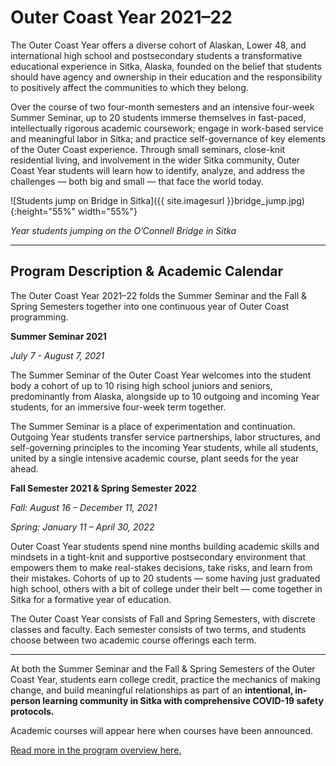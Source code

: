 # Outer Coast Year 2021–22

The Outer Coast Year offers a diverse cohort of Alaskan, Lower 48, and international high school and postsecondary students a transformative educational experience in Sitka, Alaska, founded on the belief that students should have agency and ownership in their education and the responsibility to positively affect the communities to which they belong.

Over the course of two four-month semesters and an intensive four-week Summer Seminar, up to 20 students immerse themselves in fast-paced, intellectually rigorous academic coursework; engage in work-based service and meaningful labor in Sitka; and practice self-governance of key elements of the Outer Coast experience. Through small seminars, close-knit residential living, and involvement in the wider Sitka community, Outer Coast Year students will learn how to identify, analyze, and address the challenges — both big and small — that face the world today.


<!-- This inserts the photo of students -->
![Students jump on Bridge in Sitka]({{ site.imagesurl }}bridge_jump.jpg){:height="55%" width="55%"}

_Year students jumping on the O’Connell Bridge in Sitka_

***

## Program Description & Academic Calendar

The Outer Coast Year 2021–22 folds the Summer Seminar and the Fall & Spring Semesters together into one continuous year of Outer Coast programming.

**Summer Seminar 2021**

_July 7 - August 7, 2021_

The Summer Seminar of the Outer Coast Year welcomes into the student body a cohort of up to 10 rising high school juniors and seniors, predominantly from Alaska, alongside up to 10 outgoing and incoming Year students, for an immersive four-week term together. 

The Summer Seminar is a place of experimentation and continuation. Outgoing Year students transfer service partnerships, labor structures, and self-governing principles to the incoming Year students, while all students, united by a single intensive academic course, plant seeds for the year ahead. 


**Fall Semester 2021 & Spring Semester 2022**

_Fall: August 16 – December 11, 2021_

_Spring: January 11 – April 30, 2022_

Outer Coast Year students spend nine months building academic skills and mindsets in a tight-knit and supportive postsecondary environment that empowers them to make real-stakes decisions, take risks, and learn from their mistakes. Cohorts of up to 20 students — some having just graduated high school, others with a bit of college under their belt — come together in Sitka for a formative year of education.

The Outer Coast Year consists of Fall and Spring Semesters, with discrete classes and faculty. Each semester consists of two terms, and students choose between two academic course offerings each term. 

***

At both the Summer Seminar and the Fall & Spring Semesters of the Outer Coast Year, students earn college credit, practice the mechanics of making change, and build meaningful relationships as part of an **intentional, in-person learning community in Sitka with comprehensive COVID-19 safety protocols.**

Academic courses will appear here when courses have been announced.


[Read more in the program overview here.](https://docs.google.com/document/d/1rUegr9-h375wjwI4nkQR5kg_upHWrWG_BvBZ6fy-k5g/edit)

